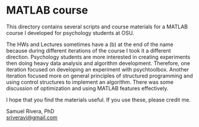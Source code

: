 # MATLAB course

This directory contains several scripts and course materials for a MATLAB course I developed for psychology students at OSU.

The HWs and Lectures sometimes have a (b) at the end of the name because during different iterations of the course I took it a different direction.  Psychology students are more interested in creating experiments then doing heavy data analysis and algorithm development.  Therefore, one iteration focused on developing an experiment with psychtoolbox. Another iteration focused more on general principles of structured programming and using control structures to implement an algorithm.  There was some discussion of optimization and using MATLAB features effectively.

I hope that you find the materials useful.  If you use these, please credit me.

Samuel Rivera, PhD  
sriveravi@gmail.com
